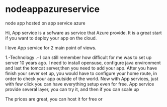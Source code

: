 # nodeappazureservice
node app hosted on app service azure


Hi, App service is a sofware as service that Azure provide. It is a great start if you want to deploy your app on the cloud. 


I love App service for 2 main point of views. 


1.-Technology .- I can still remember how difficult for me was to set up server 10 years ago.
    I need to install opensuse, configure java environment and last the tomcat server,then you need to add your app. 
    After you have finish your sever set up, you would have to configure your home route, in order to check your app outside of the world. 
    Now with App services, just with few click you can have everything setup even for free. App service provide several layer, you can try 
    it, and then if you can scale up 
    

The prices are great, you can host it for free or 
